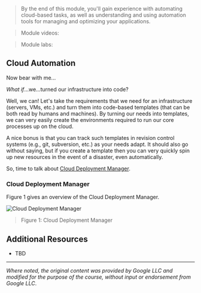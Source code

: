 > By the end of this module, you'll gain experience with automating cloud-based tasks, as well as understanding and using automation tools for managing and optimizing your applications.

> Module videos:

> Module labs:

## Cloud Automation

Now bear with me...

*What if*...we...turned our infrastructure into code?

Well, we can!  Let's take the requirements that we need for an infrastructure (servers, VMs, etc.) and turn them into code-based templates (that can be both read by humans and machines).  By turning our needs into templates, we can very easily create the environments required to run our core processes up on the cloud.  

A nice bonus is that you can track such templates in revision control systems (e.g., git, subversion, etc.) as your needs adapt.  It should also go without saying, but if you create a template then you can very quickly spin up new resources in the event of a disaster, even automatically.

So, time to talk about [Cloud Deployment Manager](https://cloud.google.com/deployment-manager/).


### Cloud Deployment Manager

Figure 1 gives an overview of the Cloud Deployment Manager.

![Cloud Deployment Manager](/CloudAppsDev/assets/images/10-deployment-mgr.png "Cloud Deployment Manager")

> Figure 1: Cloud Deployment Manager

## Additional Resources

* TBD

<hr size="1" />

*Where noted, the original content was provided by Google LLC and modified for the purpose of the course, without input or endorsement from Google LLC*.